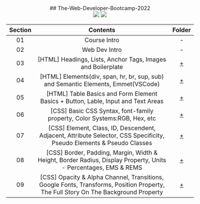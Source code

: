 <div align="center">
## The-Web-Developer-Bootcamp-2022
<br>
<img src="https://img.shields.io/badge/html5-E34F26?style=for-the-badge&logo=html5&logoColor=white">
<img src="https://img.shields.io/badge/css-1572B6?style=for-the-badge&logo=css3&logoColor=white"> 
<br>

|**Section**|**Contents**|**Folder**|
|:---:|:---:|:---:|
|01|Course Intro|-|
|02|Web Dev Intro|-|
|03|[HTML] Headings, Lists, Anchor Tags, Images and Boilerplate|[+](/HTML_intro)|
|04|[HTML] Elements(div, span, hr, br, sup, sub) and Semantic Elements, Emmet(VSCode)|[+](/HTML_intro)||
|05|[HTML] Table Basics and Form Element Basics + Button, Lable, Input and Text Areas|[+](/HTML_Forms&Tables)|
|06|[CSS] Basic CSS Syntax, font-family property, Color Systems:RGB, Hex, etc|[+](/CSS_Intro)|
|07|[CSS] Element, Class, ID, Descendent, Adjacent, Attribute Selector, CSS Specificity, Pseudo Elements & Pseudo Classes|[+](/CSS_Selectors)|
|08|[CSS] Border, Padding, Margin, Width & Height, Border Radius, Display Property, Units - Percentages, EMS & REMS|[+](/Box_Model_And_Units)|
|09|[CSS] Opacity & Alpha Channel, Transitions, Google Fonts, Transforms, Position Property, The Full Story On The Background Property|[+](/Other_Properties)|

</div>
